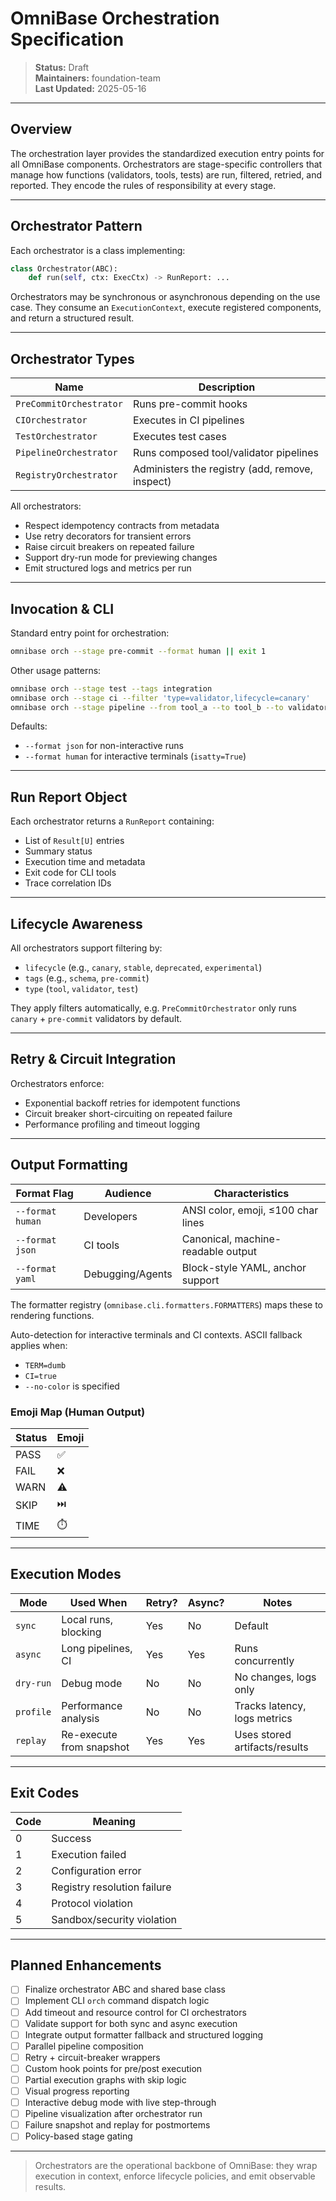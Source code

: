 # OmniBase Orchestration Specification

> **Status:** Draft  
> **Maintainers:** foundation-team  
> **Last Updated:** 2025-05-16

---

## Overview

The orchestration layer provides the standardized execution entry points for all OmniBase components. Orchestrators are stage-specific controllers that manage how functions (validators, tools, tests) are run, filtered, retried, and reported. They encode the rules of responsibility at every stage.

---

## Orchestrator Pattern

Each orchestrator is a class implementing:

```python
class Orchestrator(ABC):
    def run(self, ctx: ExecCtx) -> RunReport: ...
```

Orchestrators may be synchronous or asynchronous depending on the use case. They consume an `ExecutionContext`, execute registered components, and return a structured result.

---

## Orchestrator Types

| Name                   | Description                                        |
|------------------------|----------------------------------------------------|
| `PreCommitOrchestrator`| Runs pre-commit hooks                              |
| `CIOrchestrator`       | Executes in CI pipelines                           |
| `TestOrchestrator`     | Executes test cases                                |
| `PipelineOrchestrator` | Runs composed tool/validator pipelines             |
| `RegistryOrchestrator` | Administers the registry (add, remove, inspect)    |

All orchestrators:
- Respect idempotency contracts from metadata
- Use retry decorators for transient errors
- Raise circuit breakers on repeated failure
- Support dry-run mode for previewing changes
- Emit structured logs and metrics per run

---

## Invocation & CLI

Standard entry point for orchestration:

```bash
omnibase orch --stage pre-commit --format human || exit 1
```

Other usage patterns:
```bash
omnibase orch --stage test --tags integration
omnibase orch --stage ci --filter 'type=validator,lifecycle=canary'
omnibase orch --stage pipeline --from tool_a --to tool_b --to validator_x
```

Defaults:
- `--format json` for non-interactive runs
- `--format human` for interactive terminals (`isatty=True`)

---

## Run Report Object

Each orchestrator returns a `RunReport` containing:
- List of `Result[U]` entries
- Summary status
- Execution time and metadata
- Exit code for CLI tools
- Trace correlation IDs

---

## Lifecycle Awareness

All orchestrators support filtering by:
- `lifecycle` (e.g., `canary`, `stable`, `deprecated`, `experimental`)
- `tags` (e.g., `schema`, `pre-commit`)
- `type` (`tool`, `validator`, `test`)

They apply filters automatically, e.g. `PreCommitOrchestrator` only runs `canary` + `pre-commit` validators by default.

---

## Retry & Circuit Integration

Orchestrators enforce:
- Exponential backoff retries for idempotent functions
- Circuit breaker short-circuiting on repeated failure
- Performance profiling and timeout logging

---

## Output Formatting

| Format Flag | Audience         | Characteristics                        |
|-------------|------------------|----------------------------------------|
| `--format human` | Developers       | ANSI color, emoji, ≤100 char lines     |
| `--format json`  | CI tools         | Canonical, machine-readable output     |
| `--format yaml`  | Debugging/Agents | Block-style YAML, anchor support       |

The formatter registry (`omnibase.cli.formatters.FORMATTERS`) maps these to rendering functions.

Auto-detection for interactive terminals and CI contexts. ASCII fallback applies when:
- `TERM=dumb`
- `CI=true`
- `--no-color` is specified

### Emoji Map (Human Output)

| Status | Emoji |
|--------|-------|
| PASS   | ✅     |
| FAIL   | ❌     |
| WARN   | ⚠️     |
| SKIP   | ⏭️     |
| TIME   | ⏱️     |

---

## Execution Modes

| Mode        | Used When                          | Retry? | Async? | Notes                          |
|-------------|------------------------------------|--------|--------|--------------------------------|
| `sync`      | Local runs, blocking                | Yes    | No     | Default                        |
| `async`     | Long pipelines, CI                  | Yes    | Yes    | Runs concurrently              |
| `dry-run`   | Debug mode                          | No     | No     | No changes, logs only          |
| `profile`   | Performance analysis                | No     | No     | Tracks latency, logs metrics   |
| `replay`    | Re-execute from snapshot            | Yes    | Yes    | Uses stored artifacts/results  |

---

## Exit Codes

| Code | Meaning                     |
|------|-----------------------------|
| 0    | Success                     |
| 1    | Execution failed            |
| 2    | Configuration error         |
| 3    | Registry resolution failure |
| 4    | Protocol violation          |
| 5    | Sandbox/security violation  |

---

## Planned Enhancements
- [ ] Finalize orchestrator ABC and shared base class
- [ ] Implement CLI `orch` command dispatch logic
- [ ] Add timeout and resource control for CI orchestrators
- [ ] Validate support for both sync and async execution
- [ ] Integrate output formatter fallback and structured logging
- [ ] Parallel pipeline composition
- [ ] Retry + circuit-breaker wrappers
- [ ] Custom hook points for pre/post execution
- [ ] Partial execution graphs with skip logic
- [ ] Visual progress reporting
- [ ] Interactive debug mode with live step-through
- [ ] Pipeline visualization after orchestrator run
- [ ] Failure snapshot and replay for postmortems
- [ ] Policy-based stage gating

---

> Orchestrators are the operational backbone of OmniBase: they wrap execution in context, enforce lifecycle policies, and emit observable results. 